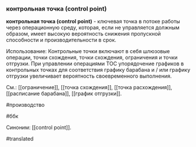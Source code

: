 ### контрольная точка (control point)

**контрольная точка (control point)** - ключевая точка в потоке работы через операционную среду, которая, если не управляется должным образом, имеет высокую вероятность снижения пропускной способности и производительности в срок.

Использование: Контрольные точки включают в себя шлюзовые операции, точки схождения, точки схождения, ограничения и точки отгрузки. При управлении операциями TOC упорядочение графиков в контрольных точках для соответствия графику барабана и / или графику отгрузки увеличивает вероятность своевременного выполнения.

См.: [[ограничение]], [[точка схождения]], [[точка расхождения]], [[расписание барабана]], [[график отгрузки]].

#производство

#ббк

Синоним: [[control point]].

#translated

